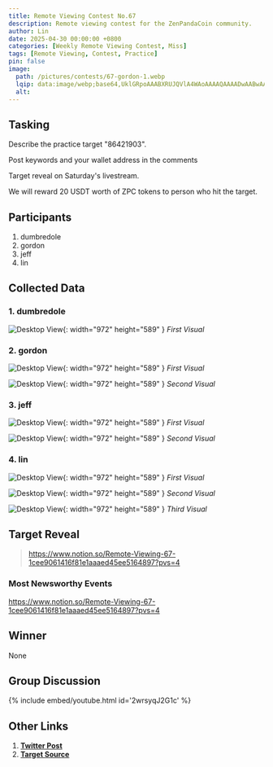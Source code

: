 ```yaml
---
title: Remote Viewing Contest No.67
description: Remote viewing contest for the ZenPandaCoin community.
author: Lin
date: 2025-04-30 00:00:00 +0800
categories: [Weekly Remote Viewing Contest, Miss]
tags: [Remote Viewing, Contest, Practice]
pin: false
image:
  path: /pictures/contests/67-gordon-1.webp
  lqip: data:image/webp;base64,UklGRpoAAABXRUJQVlA4WAoAAAAQAAAADwAABwAAQUxQSDIAAAARL0AmbZurmr57yyIiqE8oiG0bejIYEQTgqiDA9vqnsUSI6H+oAERp2HZ65qP/VIAWAFZQOCBCAAAA8AEAnQEqEAAIAAVAfCWkAALp8sF8rgRgAP7o9FDvMCkMde9PK7euH5M1m6VWoDXf2FkP3BqV0ZYbO6NA/VFIAAAA
  alt:
---
```


## Tasking

Describe the practice target "86421903".

Post keywords and your wallet address in the comments

Target reveal on Saturday's livestream.

We will reward 20 USDT worth of ZPC tokens to person who hit the target.


## Participants

1. dumbredole
2. gordon
3. jeff
4. lin


## Collected Data

### 1. dumbredole

![Desktop View](/pictures/contests/67-dumbredole-1.webp){: width="972" height="589" }
_First Visual_

### 2. gordon

![Desktop View](/pictures/contests/67-gordon-1.webp){: width="972" height="589" }
_First Visual_

![Desktop View](/pictures/contests/67-gordon-2.webp){: width="972" height="589" }
_Second Visual_

### 3. jeff

![Desktop View](/pictures/contests/67-jeff-1.webp){: width="972" height="589" }
_First Visual_

![Desktop View](/pictures/contests/67-jeff-2.webp){: width="972" height="589" }
_Second Visual_

### 4. lin

![Desktop View](/pictures/contests/67-lin-1.webp){: width="972" height="589" }
_First Visual_

![Desktop View](/pictures/contests/67-lin-2.webp){: width="972" height="589" }
_Second Visual_

![Desktop View](/pictures/contests/67-lin-3.webp){: width="972" height="589" }
_Third Visual_


## Target Reveal

> https://www.notion.so/Remote-Viewing-67-1cee9061416f81e1aaaed45ee5164897?pvs=4


### Most Newsworthy Events

https://www.notion.so/Remote-Viewing-67-1cee9061416f81e1aaaed45ee5164897?pvs=4


## Winner

None


## Group Discussion

{% include embed/youtube.html id='2wrsyqJ2G1c' %}


## Other Links

1. [**Twitter Post**][Twitter Post]
2. [**Target Source**][Target Source]


[Twitter Post]: https://x.com/ZenPandaCoin/status/1917482188981035056
[Target Source]: https://www.notion.so/Remote-Viewing-67-1cee9061416f81e1aaaed45ee5164897